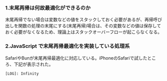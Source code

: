 ### 1.末尾再帰は何故最適化ができるのか
末尾再帰でない場合は変数などの値をスタックしておく必要があるが、再帰呼び出しを関数の処理の末尾にする(末尾再帰)場合は、その変数などの値は保存しておく必要がなくなるため、理論上はスタックオーバーフローが起こらなくなる。

### 2.JavaScript で末尾再帰最適化を実装している処理系
SafariやBunが末尾再帰最適化に対応している。iPhoneのSafariで試したところ、下記が表示された。
```
[LOG]: Infinity
```
